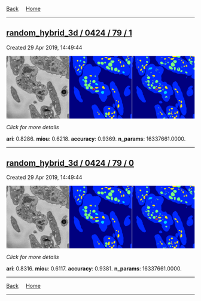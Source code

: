 
[Back](..)&nbsp;&nbsp;&nbsp;&nbsp;&nbsp;[Home](https://leapmanlab.github.io/snapshots)

---

<div class="summary"><a href="1"><h2>random_hybrid_3d / 0424 / 79 / 1</h2></a><p>Created 29 Apr 2019, 14:49:44
</p><a href="1"><img src="1/media/summary.png" align="center"></a><p>
<i>Click for more details</i>
</p></div>

**ari**: 0.8286. **miou**: 0.6218. **accuracy**: 0.9369. **n_params**: 16337661.0000. 

---

<div class="summary"><a href="0"><h2>random_hybrid_3d / 0424 / 79 / 0</h2></a><p>Created 29 Apr 2019, 14:49:44
</p><a href="0"><img src="0/media/summary.png" align="center"></a><p>
<i>Click for more details</i>
</p></div>

**ari**: 0.8316. **miou**: 0.6117. **accuracy**: 0.9381. **n_params**: 16337661.0000. 

---

[Back](..)&nbsp;&nbsp;&nbsp;&nbsp;&nbsp;[Home](https://leapmanlab.github.io/snapshots)

---